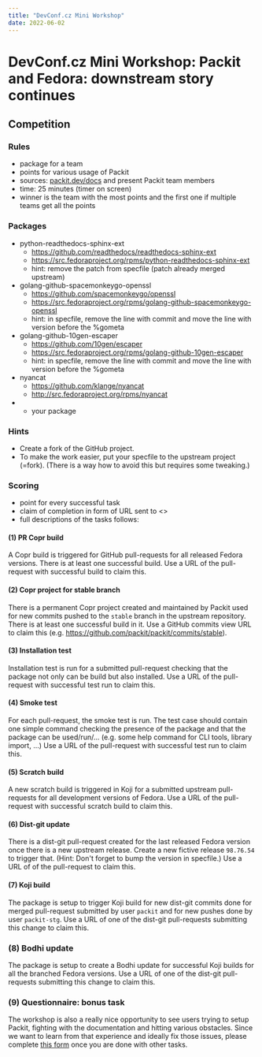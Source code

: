 ```yaml
---
title: "DevConf.cz Mini Workshop"
date: 2022-06-02
---
```


# DevConf.cz Mini Workshop: Packit and Fedora: downstream story continues

## Competition

### Rules

- package for a team
- points for various usage of Packit
- sources: [packit.dev/docs](https://packit.dev/docs) and present Packit team members
- time: 25 minutes (timer on screen)
- winner is the team with the most points and the first one if multiple teams get all the points

### Packages

- python-readthedocs-sphinx-ext
  - https://github.com/readthedocs/readthedocs-sphinx-ext
  - https://src.fedoraproject.org/rpms/python-readthedocs-sphinx-ext
  - hint: remove the patch from specfile (patch already merged upstream)
- golang-github-spacemonkeygo-openssl
  - https://github.com/spacemonkeygo/openssl
  - https://src.fedoraproject.org/rpms/golang-github-spacemonkeygo-openssl
  - hint: in specfile, remove the line with commit and move the line with version before the %gometa
- golang-github-10gen-escaper
  - https://github.com/10gen/escaper
  - https://src.fedoraproject.org/rpms/golang-github-10gen-escaper
  - hint: in specfile, remove the line with commit and move the line with version before the %gometa
- nyancat
  - https://github.com/klange/nyancat
  - http://src.fedoraproject.org/rpms/nyancat
- - your package

### Hints

- Create a fork of the GitHub project.
- To make the work easier, put your specfile to the upstream project (=fork).
  (There is a way how to avoid this but requires some tweaking.)

### Scoring

- point for every successful task
- claim of completion in form of URL sent to <<add a GitHub discussion thread URL>>
- full descriptions of the tasks follows:

#### (1) PR Copr build

A Copr build is triggered for GitHub pull-requests
for all released Fedora versions.
There is at least one successful build.
Use a URL of the pull-request with successful build to claim this.

#### (2) Copr project for stable branch

There is a permanent Copr project created and maintained by Packit
used for new commits pushed to the `stable` branch in the upstream repository.
There is at least one successful build in it.
Use a GitHub commits view URL to claim this (e.g. https://github.com/packit/packit/commits/stable).

#### (3) Installation test

Installation test is run for a submitted pull-request checking
that the package not only can be build but also installed.
Use a URL of the pull-request with successful test run to claim this.

#### (4) Smoke test

For each pull-request, the smoke test is run.
The test case should contain one simple command checking the presence of the package
and that the package can be used/run/...
(e.g. some help command for CLI tools, library import, ...)
Use a URL of the pull-request with successful test run to claim this.

#### (5) Scratch build

A new scratch build is triggered in Koji for a submitted upstream pull-requests
for all development versions of Fedora.
Use a URL of the pull-request with successful scratch build to claim this.

#### (6) Dist-git update

There is a dist-git pull-request created for the last released Fedora version
once there is a new upstream release.
Create a new fictive release `98.76.54` to trigger that.
(Hint: Don't forget to bump the version in specfile.)
Use a URL of of the pull-request to claim this.

#### (7) Koji build

The package is setup to trigger Koji build for new dist-git commits
done for merged pull-request submitted by user `packit` and for new pushes done by user `packit-stg`.
Use a URL of one of the dist-git pull-requests submitting this change to claim this.

### (8) Bodhi update

The package is setup to create a Bodhi update for successful Koji builds
for all the branched Fedora versions.
Use a URL of one of the dist-git pull-requests submitting this change to claim this.

### (9) Questionnaire: bonus task

The workshop is also a really nice opportunity to see users trying
to setup Packit, fighting with the documentation and hitting various obstacles.
Since we want to learn from that experience and ideally fix those issues,
please complete [this form](https://forms.gle/KFeHYafnSEDcEALL6)
once you are done with other tasks.
